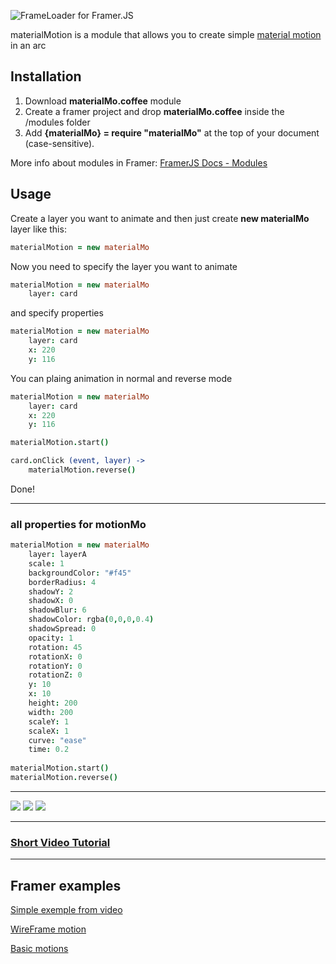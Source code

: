 ![FrameLoader for Framer.JS](https://dl.dropboxusercontent.com/s/l2nr0ufudcdn7sb/materialMo-head.png?dl=0)

materialMotion is a module that allows you to create simple [material motion](https://www.google.com/design/spec/motion/movement.html#movement-movement-within-screen-bounds) in an arc


## Installation

1. Download **materialMo.coffee** module
2. Create a framer project and drop **materialMo.coffee** inside the /modules folder
3. Add **{materialMo} = require "materialMo"** at the top of your document (case-sensitive).

More info about modules in Framer: [FramerJS Docs - Modules](http://framerjs.com/docs/#modules)

## Usage

Create a layer you want to animate and then just create **new materialMo** layer like this:

```coffeescript
materialMotion = new materialMo
```

Now you need to specify the layer you want to animate
```coffeescript
materialMotion = new materialMo
	layer: card
```

and specify properties
```coffeescript
materialMotion = new materialMo
	layer: card
	x: 220
	y: 116
```

You can plaing animation in normal and reverse mode
```coffeescript
materialMotion = new materialMo
	layer: card
	x: 220
	y: 116

materialMotion.start()

card.onClick (event, layer) ->
	materialMotion.reverse()
```

Done!

---

### all properties for motionMo

```coffeescript
materialMotion = new materialMo
	layer: layerA
	scale: 1
	backgroundColor: "#f45"
	borderRadius: 4
	shadowY: 2
	shadowX: 0
	shadowBlur: 6
	shadowColor: rgba(0,0,0,0.4)
	shadowSpread: 0
	opacity: 1
	rotation: 45
	rotationX: 0
	rotationY: 0
	rotationZ: 0
	y: 10
	x: 10
	height: 200
	width: 200
	scaleY: 1
	scaleX: 1
	curve: "ease"
	time: 0.2
	
materialMotion.start()
materialMotion.reverse()
```

---

![](https://dl.dropboxusercontent.com/s/qsjvaw2mor1ipn4/mat-gif1.gif?dl=0)
![](https://dl.dropboxusercontent.com/s/c4p5vwqxyw2hcgp/mat-gif2.gif?dl=0)
![](https://dl.dropboxusercontent.com/s/b84hn4i2xrb9vke/mat-gif-wire.gif?dl=0)

---

### [Short Video Tutorial](https://youtu.be/78PNMxRZ0j8)

---
## Framer examples
[Simple exemple from video](http://share.framerjs.com/8v797fueeyxs/)

[WireFrame motion](http://share.framerjs.com/i8520pp0gimj/)

[Basic motions](http://share.framerjs.com/srxkz3r7gu45/)